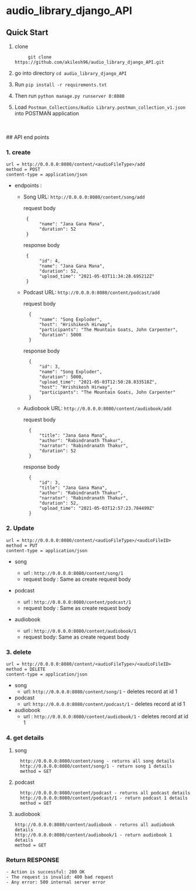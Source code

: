 # audio_library_django_API

## Quick Start

1. clone
  
            git clone https://github.com/akilesh96/audio_library_django_API.git

2. go into directory `cd audio_library_django_API`
3. Run `pip install -r requirements.txt`
4. Then run `python manage.py runserver 0:8080`
5. Load `Postman_Collections/Audio Library.postman_collection_v1.json` into POSTMAN application
<br>
<br>
## API end points

### 1. create
    url = http://0.0.0.0:8080/content/<audioFileType>/add
    method = POST
    content-type = application/json
    
   - endpoints :
        - Song URL: `http://0.0.0.0:8080/content/song/add`
                
            request body
                
               {
                    "name": "Jana Gana Mana",
                    "duration": 52
               }
                
            response body

               {
                    "id": 4,
                    "name": "Jana Gana Mana",
                    "duration": 52,
                    "upload_time": "2021-05-03T11:34:28.695212Z"
               }

        - Podcast URL: `http://0.0.0.0:8080/content/podcast/add`
            
            request body
            
                {
                    "name": "Song Exploder",
                    "host": "Hrishikesh Hirway",
                    "participants": "The Mountain Goats, John Carpenter",
                    "duration": 5000
                }

            response body
            
                {
                    "id": 3,
                    "name": "Song Exploder",
                    "duration": 5000,
                    "upload_time": "2021-05-03T12:50:28.033518Z",
                    "host": "Hrishikesh Hirway",
                    "participants": "The Mountain Goats, John Carpenter"
                }
                       
        - Audiobook URL: `http://0.0.0.0:8080/content/audiobook/add`
        
            request body
            
                {
	                "title": "Jana Gana Mana",
	                "author": "Rabindranath Thakur",
	                "narrator": "Rabindranath Thakur",
	                "duration": 52
                }

            response body

                {
                    "id": 3,
                    "title": "Jana Gana Mana",
                    "author": "Rabindranath Thakur",
                    "narrator": "Rabindranath Thakur",
                    "duration": 52,
                    "upload_time": "2021-05-03T12:57:23.784499Z"
                }
                    
### 2. Update

    url = http://0.0.0.0:8080/content/<audioFileType>/<audioFileID> 
    method = PUT
    content-type = application/json

- song
    
    - url : `http://0.0.0.0:8080/content/song/1`
    - request body : Same as create request body
        
- podcast
    
    - url : `http://0.0.0.0:8080/content/podcast/1`
    - request body : Same as create request body
    
- audiobook
    
    - url : `http://0.0.0.0:8080/content/audiobook/1`       
    - request body: Same as create request body

### 3. delete
  
    url = http://0.0.0.0:8080/content/<audioFileType>/<audioFileID>
    method = DELETE
    content-type = application/json
    
- song
    - url: `http://0.0.0.0:8080/content/song/1` - deletes record at id 1
- podcast
    - url: `http://0.0.0.0:8080/content/podcast/1` - deletes record at id 1
- audiobook
    - url : `http://0.0.0.0:8080/content/audiobook/1` - deletes record at id 1

### 4. get details

   1. song
           
            http://0.0.0.0:8080/content/song - returns all song details
            http://0.0.0.0:8080/content/song/1 - return song 1 details
            method = GET

   2. podcast
           
            http://0.0.0.0:8080/content/podcast - returns all podcast details
            http://0.0.0.0:8080/content/podcast/1 - return podcast 1 details
            method = GET
           
   3. audiobook
           
          http://0.0.0.0:8080/content/audiobook - returns all audiobook details
          http://0.0.0.0:8080/content/audiobook/1 - return audiobook 1 details
          method = GET
    
    
### Return RESPONSE

    - Action is successful: 200 OK
    - The request is invalid: 400 bad request
    - Any error: 500 internal server error